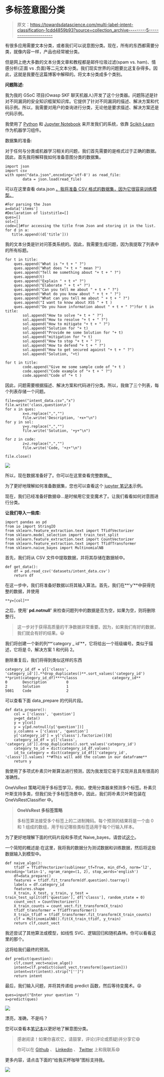 # 多标签意图分类

> 原文：<https://towardsdatascience.com/multi-label-intent-classification-1cdd4859b93?source=collection_archive---------5----------------------->

有很多应用需要文本分类，或者我们可以说意图分类。现在，所有的东西都需要分类，就像内容一样，产品也经常被分类。

但是网上绝大多数的文本分类文章和教程都是邮件垃圾过滤(spam vs. ham)、情感分析(正面 vs .负面)等二元文本分类。我们现实世界的问题要比这复杂得多。因此，这就是我要在这篇博客中解释的。将文本分类成多个类别。

**问题陈述:**

我为我的 GSoC 项目(Owasp SKF 聊天机器人)开发了这个分类器。问题陈述是针对不同漏洞的安全知识框架知识库。它提供了针对不同漏洞的描述、解决方案和代码示例。所以，我需要对用户的查询进行分类，无论他是要求描述、解决方案还是代码示例。

我使用了 [Python](https://www.python.org/) 和 [Jupyter Notebook](http://jupyter.org/) 来开发我们的系统，依靠 [Scikit-Learn](http://scikit-learn.org/stable/) 作为机器学习组件。

数据集的准备:

对于任何与分类或机器学习相关的问题，我们首先需要的是格式过于正确的数据。因此，首先我将解释我如何准备意图分类的数据集。

```
import json
import csv
with open("data.json",encoding='utf-8') as read_file:
        data = json.load(read_file)
```

可以在这里查看 data.json [。我将准备 CSV 格式的数据集，因为它很容易训练模型。](https://github.com/Priya997/SKF-Chatbot/blob/master/Basic_Approach/Scripts_to_prepare_dataset/data.json)

```
#For parsing the Json
a=data['items']
#Declaration of liststitle=[]
ques=[]
sol=[]
code=[]#For accessing the title from Json and storing it in the list.
for d in a: 
   title.append((d['title']))
```

我的文本分类是针对问答类系统的。因此，我需要生成问题，因为我提取了列表中的所有标题。

```
for t in title:
	ques.append("What is "+ t + " ?")
	ques.append("What does "+ t + " mean ?")
	ques.append("Tell me something about "+ t + " ?")
	ques.append(t)
	ques.append("Explain " + t +" ?")
	ques.append("Elaborate " + t +" ?")
	ques.append("Can you tell me about " + t + " ?")
	ques.append("What do you know about " + t + " ?")
	ques.append("What can you tell me about " + t + " ?")
	ques.append("I want to know about XSS " + t )
	ques.append("Do you have information about " + t + " ?")for t in title:
        sol.append("How to solve "+ t + " ?")
        sol.append("How to resolve "+ t + " ?")
        sol.append("How to mitigate "+ t + " ?")
        sol.append("Solution for "+ t)
        sol.append("Provide me some Solution for "+ t)
        sol.append("mitigation for "+ t)
        sol.append("How to stop "+ t + " ?")
        sol.append("How to defend "+ t + " ?")
        sol.append("How to get secured against "+ t + " ?")
        sol.append("Solution, "+t)

for t in title:
        code.append("Give me some sample code of "+ t )
        code.append("Code example of "+ t + " ?")
        code.append("Code of "+ t )
```

因此，问题需要根据描述、解决方案和代码进行分类。所以，我做了三个列表，每个列表存储一个问题。

```
file=open("intent_data.csv","x")
file.write('class,question\n')
for x in ques:
		x=x.replace(",","")
		file.write('Description, '+x+"\n")	 
for y in sol:
		y=y.replace(",","")
		file.write('Solution, '+y+"\n")

for z in code:
		z=z.replace(",","")
		file.write('Code, '+z+"\n")

file.close()
```

![](img/47974d966a8a40a0295bc187c1b04d99.png)

所以，现在数据准备好了。你可以在这里查看完整数据[。](https://github.com/Priya997/SKF-Chatbot/blob/master/Basic_Approach/datasets/intent_data.csv)

为了更好地理解如何准备数据集，您也可以查看这个 [jupyter 笔记本](https://github.com/Priya997/SKF-Chatbot/blob/master/Basic_Approach/notebook/intent_data_prepare.ipynb)示例。

现在，我们已经准备好数据😄...是时候用它变变魔术了。让我们看看如何对意图进行分类。

**让我们导入一些库:**

```
import pandas as pd
from io import StringIO
from sklearn.feature_extraction.text import TfidfVectorizer
from sklearn.model_selection import train_test_split
from sklearn.feature_extraction.text import CountVectorizer
from sklearn.feature_extraction.text import TfidfTransformer
from sklearn.naive_bayes import MultinomialNB
```

首先，我们将从 CSV 文件中提取数据，并将其存储在数据帧中。

```
def get_data():
    df = pd.read_csv('datasets/intent_data.csv')
    return df
```

在这一步中，我们将准备好数据以将其输入算法。首先，我们在**‘y’**中获得完整的数据，并使用

```
**y=[col]**
```

之后，使用' **pd.notnull'** 来检查问题列中的数据是否为空，如果为空，则将删除整行。

> 这一步对于获得高质量的干净数据非常重要。因为，如果我们有好的数据，我们就会有好的结果。😃

我们将创建一个新的列**‘category _ id’**，它将给出一个班级编号。类似于描述，它将是 0，解决方案 1 和代码 2。

删除重复后，我们将得到类似这样的东西

```
category_id_df = y[['classs', 'category_id']].**drop_duplicates()**.sort_values('category_id')
**print(category_id_df)****classs                category_id**
0       Description         0
2       Solution            1
5081    Code                2
```

可以查看下面 data_prepare 的代码片段。

```
def data_prepare():
    col = ['classs', 'question']
    y=get_data()
    y = y[col]
    y = y[pd.notnull(y['question'])]
    y.columns = ['classs', 'question']
    y['category_id'] = y['classs'].factorize()[0]
    category_id_df = y[['classs', 'category_id']].drop_duplicates().sort_values('category_id')
    category_to_id = dict(category_id_df.values)
    id_to_category = dict(category_id_df[['category_id', 'classs']].values) **#This will add the column in our dataframe**
    return y
```

我使用了多项式朴素贝叶斯算法进行预测，因为我发现它易于实现并且具有很高的准确性。

OneVsRest 策略可用于多标签学习，例如，使用分类器来预测多个标签。朴素贝叶斯支持多类，但我们处于多标签场景中，因此，我们将朴素贝叶斯包装在 OneVsRestClassifier 中。

> **OneVsRest 多标签策略**
> 
> 多标签算法接受多个标签上的二进制掩码。每个预测的结果将是一个由 0 和 1 组成的数组，用于标记哪些类标签适用于每个行输入样本。

为了更好地理解下面的代码片段和多项式 Naive_bayes，请尝试[这个](http://scikit-learn.org/stable/modules/generated/sklearn.naive_bayes.MultinomialNB.html)。

一个简短的概述是:在这里，我将我的数据分为测试数据和训练数据，然后将这些数据输入到模型中。

```
def naive_algo():
    tfidf = TfidfVectorizer(sublinear_tf=True, min_df=5, norm='l2', encoding='latin-1', ngram_range=(1, 2), stop_words='english')
    df=data_prepare()
    features = tfidf.fit_transform(df.question).toarray()
    labels = df.category_id
    features.shape
    X_train, X_test, y_train, y_test = train_test_split(df['question'], df['classs'], random_state = 0)
    count_vect = CountVectorizer()
    X_train_counts = count_vect.fit_transform(X_train)
    tfidf_transformer = TfidfTransformer()
    X_train_tfidf = tfidf_transformer.fit_transform(X_train_counts)
    clf = MultinomialNB().fit(X_train_tfidf, y_train)
    return clf,count_vect
```

我还尝试了其他算法或模型，如线性 SVC、逻辑回归和随机森林。你可以看看这里的那个。

这将给我们最终的预测。

```
def predict(question):
    clf,count_vect=naive_algo()
    intent=clf.predict(count_vect.transform([question]))
    intent=str(intent).strip("['']")
    return intent
```

最后，我们输入问题，并将其传递给 predict 函数，然后等待变魔术。😝

```
ques=input("Enter your question ")
x=predict(ques)
```

![](img/c3ee01909d8540bd7c36e922878e9ab3.png)

漂亮，准确，不是吗？

您可以查看本[笔记本](https://github.com/Priya997/SKF-Chatbot/blob/master/Basic_Approach/notebook/Intent_classifier.ipynb)以更好地了解意图分类。

> 感谢阅读！如果你喜欢它，请鼓掌，评论(评论或质疑)并分享它😄
> 
> 你可以在 [Github](https://github.com/Priya997) 、 [Linkedin](https://www.linkedin.com/in/priyanka997/) 、 [Twitter](https://twitter.com/priyankajain997) 上和我联系😄

更多内容，请点击下面的“给我买杯咖啡”图标支持我。

[![](img/50e94cd09638fbec196afd2091ddbace.png)](https://www.buymeacoffee.com/priyankajain97)